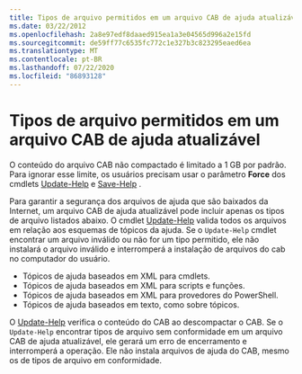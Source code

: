```yaml
---
title: Tipos de arquivo permitidos em um arquivo CAB de ajuda atualizável
ms.date: 03/22/2012
ms.openlocfilehash: 2a8e97edf8daaed915ea1a3e04565d996a2e15fd
ms.sourcegitcommit: de59ff77c6535fc772c1e327b3c823295eaed6ea
ms.translationtype: MT
ms.contentlocale: pt-BR
ms.lasthandoff: 07/22/2020
ms.locfileid: "86893128"
---
```

# <a name="file-types-permitted-in-an-updatable-help-cab-file"></a>Tipos de arquivo permitidos em um arquivo CAB de ajuda atualizável

O conteúdo do arquivo CAB não compactado é limitado a 1 GB por padrão. Para ignorar esse limite, os usuários precisam usar o parâmetro **Force** dos cmdlets [Update-Help](/powershell/module/Microsoft.PowerShell.Core/Update-Help) e [Save-Help](/powershell/module/Microsoft.PowerShell.Core/Save-Help) .

Para garantir a segurança dos arquivos de ajuda que são baixados da Internet, um arquivo CAB de ajuda atualizável pode incluir apenas os tipos de arquivo listados abaixo. O cmdlet [Update-Help](/powershell/module/Microsoft.PowerShell.Core/Update-Help) valida todos os arquivos em relação aos esquemas de tópicos da ajuda. Se o `Update-Help` cmdlet encontrar um arquivo inválido ou não for um tipo permitido, ele não instalará o arquivo inválido e interromperá a instalação de arquivos do cab no computador do usuário.

- Tópicos de ajuda baseados em XML para cmdlets.
- Tópicos de ajuda baseados em XML para scripts e funções.
- Tópicos de ajuda baseados em XML para provedores do PowerShell.
- Tópicos de ajuda baseados em texto, como sobre tópicos.

O [Update-Help](/powershell/module/Microsoft.PowerShell.Core/Update-Help) verifica o conteúdo do CAB ao descompactar o CAB. Se o `Update-Help` encontrar tipos de arquivo sem conformidade em um arquivo CAB de ajuda atualizável, ele gerará um erro de encerramento e interromperá a operação. Ele não instala arquivos de ajuda do CAB, mesmo os de tipos de arquivo em conformidade.
